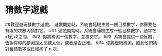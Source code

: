 # 猜數字遊戲
##歡迎遊玩猜數字遊戲， 遊戲開始時，系統會隨機生成一個目標數字，你需要在有限的次數內猜對它。
##1. 遊戲開始時，系統會隨機生成一個目標數字，通常在x1到x2之間。
##2. 你將猜測一個數字，並提交它。
##3. 系統會提供一些反饋，告訴你你的猜測是太高或太低，或者是否正確。
##4. 你將繼續猜測，直到他們猜對目標數字或已經猜了 n 次。

